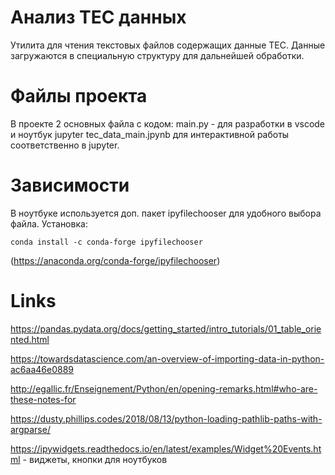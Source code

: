 # Анализ TEC данных

Утилита для чтения текстовых файлов содержащих данные TEC.
Данные загружаются в специальную структуру для дальнейшей обработки.

# Файлы проекта

В проекте 2 основных файла с кодом: main.py - для разработки в vscode и ноутбук jupyter tec_data_main.jpynb для интерактивной работы соответственно в jupyter.

# Зависимости

В ноутбуке используется доп. пакет ipyfilechooser для удобного выбора файла.
Установка:
```
conda install -c conda-forge ipyfilechooser
```
(https://anaconda.org/conda-forge/ipyfilechooser)

# Links

https://pandas.pydata.org/docs/getting_started/intro_tutorials/01_table_oriented.html

https://towardsdatascience.com/an-overview-of-importing-data-in-python-ac6aa46e0889

http://egallic.fr/Enseignement/Python/en/opening-remarks.html#who-are-these-notes-for

https://dusty.phillips.codes/2018/08/13/python-loading-pathlib-paths-with-argparse/

https://ipywidgets.readthedocs.io/en/latest/examples/Widget%20Events.html  - виджеты, кнопки для ноутбуков